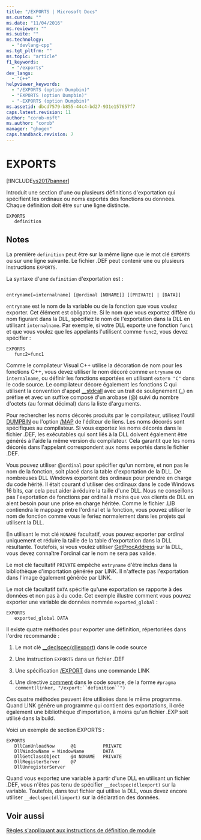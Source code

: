 ```yaml
---
title: "/EXPORTS | Microsoft Docs"
ms.custom: ""
ms.date: "11/04/2016"
ms.reviewer: ""
ms.suite: ""
ms.technology: 
  - "devlang-cpp"
ms.tgt_pltfrm: ""
ms.topic: "article"
f1_keywords: 
  - "/exports"
dev_langs: 
  - "C++"
helpviewer_keywords: 
  - "/EXPORTS (option Dumpbin)"
  - "EXPORTS (option Dumpbin)"
  - "-EXPORTS (option Dumpbin)"
ms.assetid: dbcd7579-b855-44c4-bd27-931e157657f7
caps.latest.revision: 11
author: "corob-msft"
ms.author: "corob"
manager: "ghogen"
caps.handback.revision: 7
---
```

# EXPORTS
[!INCLUDE[vs2017banner](../../assembler/inline/includes/vs2017banner.md)]

Introduit une section d'une ou plusieurs définitions d'exportation qui spécifient les ordinaux ou noms exportés des fonctions ou données.  Chaque définition doit être sur une ligne distincte.  
  
```  
EXPORTS  
   definition  
```  
  
## Notes  
 La première `definition` peut être sur la même ligne que le mot clé `EXPORTS` ou sur une ligne suivante.  Le fichier .DEF peut contenir une ou plusieurs instructions `EXPORTS`.  
  
 La syntaxe d'une `definition` d'exportation est :  
  
```  
  
entryname[=internalname] [@ordinal [NONAME]] [[PRIVATE] | [DATA]]  
```  
  
 `entryname` est le nom de la variable ou de la fonction que vous voulez exporter.  Cet élément est obligatoire.  Si le nom que vous exportez diffère du nom figurant dans la DLL, spécifiez le nom de l'exportation dans la DLL en utilisant `internalname`.  Par exemple, si votre DLL exporte une fonction `func1` et que vous voulez que les appelants l'utilisent comme `func2`, vous devez spécifier :  
  
```  
EXPORTS  
   func2=func1  
```  
  
 Comme le compilateur Visual C\+\+ utilise la décoration de nom pour les fonctions C\+\+, vous devez utiliser le nom décoré comme `entryname` ou `internalname`, ou définir les fonctions exportées en utilisant `extern "C"` dans le code source.  Le compilateur décore également les fonctions C qui utilisent la convention d'appel [\_\_stdcall](../../cpp/stdcall.md) avec un trait de soulignement \(\_\) en préfixe et avec un suffixe composé d'un arobase \(@\) suivi du nombre d'octets \(au format décimal\) dans la liste d'arguments.  
  
 Pour rechercher les noms décorés produits par le compilateur, utilisez l'outil [DUMPBIN](../../build/reference/dumpbin-reference.md) ou l'option [\/MAP](../../build/reference/map-generate-mapfile.md) de l'éditeur de liens.  Les noms décorés sont spécifiques au compilateur.  Si vous exportez les noms décorés dans le fichier .DEF, les exécutables qui sont liés à la DLL doivent également être générés à l'aide la même version du compilateur.  Cela garantit que les noms décorés dans l'appelant correspondent aux noms exportés dans le fichier .DEF.  
  
 Vous pouvez utiliser @`ordinal` pour spécifier qu'un nombre, et non pas le nom de la fonction, soit placé dans la table d'exportation de la DLL.  De nombreuses DLL Windows exportent des ordinaux pour prendre en charge du code hérité.  Il était courant d'utiliser des ordinaux dans le code Windows 16 bits, car cela peut aider à réduire la taille d'une DLL.  Nous ne conseillons pas l'exportation de fonctions par ordinal à moins que vos clients de DLL en aient besoin pour une prise en charge héritée.  Comme le fichier .LIB contiendra le mappage entre l'ordinal et la fonction, vous pouvez utiliser le nom de fonction comme vous le feriez normalement dans les projets qui utilisent la DLL.  
  
 En utilisant le mot clé `NONAME` facultatif, vous pouvez exporter par ordinal uniquement et réduire la taille de la table d'exportation dans la DLL résultante.  Toutefois, si vous voulez utiliser [GetProcAddress](http://msdn.microsoft.com/library/windows/desktop/ms683212.aspx) sur la DLL, vous devez connaître l'ordinal car le nom ne sera pas valide.  
  
 Le mot clé facultatif `PRIVATE` empêche `entryname` d'être inclus dans la bibliothèque d'importation générée par LINK.  Il n'affecte pas l'exportation dans l'image également générée par LINK.  
  
 Le mot clé facultatif `DATA` spécifie qu'une exportation se rapporte à des données et non pas à du code.  Cet exemple illustre comment vous pouvez exporter une variable de données nommée `exported_global` :  
  
```  
EXPORTS  
   exported_global DATA  
```  
  
 Il existe quatre méthodes pour exporter une définition, répertoriées dans l'ordre recommandé :  
  
1.  Le mot clé [\_\_declspec\(dllexport\)](../../cpp/dllexport-dllimport.md) dans le code source  
  
2.  Une instruction `EXPORTS` dans un fichier .DEF  
  
3.  Une spécification [\/EXPORT](../../build/reference/export-exports-a-function.md) dans une commande LINK  
  
4.  Une directive [comment](../../preprocessor/comment-c-cpp.md) dans le code source, de la forme `#pragma comment(linker, "/export:``definition``")`  
  
 Ces quatre méthodes peuvent être utilisées dans le même programme.  Quand LINK génère un programme qui contient des exportations, il crée également une bibliothèque d'importation, à moins qu'un fichier .EXP soit utilisé dans la build.  
  
 Voici un exemple de section EXPORTS :  
  
```  
EXPORTS  
   DllCanUnloadNow      @1          PRIVATE  
   DllWindowName = WindowName       DATA  
   DllGetClassObject    @4 NONAME   PRIVATE  
   DllRegisterServer    @7  
   DllUnregisterServer  
```  
  
 Quand vous exportez une variable à partir d'une DLL en utilisant un fichier .DEF, vous n'êtes pas tenu de spécifier `__declspec(dllexport)` sur la variable.  Toutefois, dans tout fichier qui utilise la DLL, vous devez encore utiliser `__declspec(dllimport)` sur la déclaration des données.  
  
## Voir aussi  
 [Règles s'appliquant aux instructions de définition de module](../../build/reference/rules-for-module-definition-statements.md)